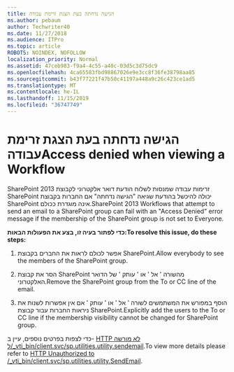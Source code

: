 ```yaml
---
title: הגישה נדחתה בעת הצגת זרימת עבודה
ms.author: pebaum
author: Techwriter40
ms.date: 11/27/2018
ms.audience: ITPro
ms.topic: article
ROBOTS: NOINDEX, NOFOLLOW
localization_priority: Normal
ms.assetid: 47ceb983-f9a4-4c55-a40c-03d5c3d75dc9
ms.openlocfilehash: 4ca65583fbd98867026e9e3cc8f36fe38798aa85
ms.sourcegitcommit: b43f77221f47b50c41197a448a9c26c423ce1ad5
ms.translationtype: MT
ms.contentlocale: he-IL
ms.lasthandoff: 11/15/2019
ms.locfileid: "36747749"
---
```

# <a name="access-denied-when-viewing-a-workflow"></a><span data-ttu-id="d615e-102">הגישה נדחתה בעת הצגת זרימת עבודה</span><span class="sxs-lookup"><span data-stu-id="d615e-102">Access denied when viewing a Workflow</span></span>

<span data-ttu-id="d615e-103">SharePoint 2013 זרימות עבודה שמנסות לשלוח הודעת דואר אלקטרוני לקבוצת SharePoint יכולה להיכשל בהודעת שגיאה "הגישה נדחתה" אם החברות בקבוצת SharePoint אינה מוגדרת ככולם.</span><span class="sxs-lookup"><span data-stu-id="d615e-103">SharePoint 2013 Workflows that attempt to send an email to a SharePoint group can fail with an "Access Denied" error message if the membership of the SharePoint group is not set to Everyone.</span></span>
  
 <span data-ttu-id="d615e-104">**כדי לפתור בעיה זו, בצע את הפעולות הבאות:**</span><span class="sxs-lookup"><span data-stu-id="d615e-104">**To resolve this issue, do these steps:**</span></span>
  
 1. <span data-ttu-id="d615e-105">אפשר לכולם לראות את החברים בקבוצת SharePoint.</span><span class="sxs-lookup"><span data-stu-id="d615e-105">Allow everybody to see the members of the SharePoint group.</span></span>
  
 2. <span data-ttu-id="d615e-106">הסר את קבוצת SharePoint מהשורה ' אל ' או ' עותק ' של הדואר האלקטרוני.</span><span class="sxs-lookup"><span data-stu-id="d615e-106">Remove the SharePoint group from the To or CC line of the email.</span></span>
  
 3. <span data-ttu-id="d615e-107">הוסף במפורש את המשתמשים לשורה ' אל ' או ' עותק ' אם אין אפשרות לשנות את ניראות החברות עבור קבוצת SharePoint.</span><span class="sxs-lookup"><span data-stu-id="d615e-107">Explicitly add the users to the To or CC line if the membership visibility cannot be changed for SharePoint group.</span></span>
  
<span data-ttu-id="d615e-108">כדי לצפות בפרטים נוספים, עיין ב- [HTTP לא מורשה ל/_vti_bin/client.svc/sp.utilities.utility.sendemail](https://go.microsoft.com/fwlink/?linkid=2044694&amp;clcid=0x409).</span><span class="sxs-lookup"><span data-stu-id="d615e-108">To view more details please refer to [HTTP Unauthorized to /_vti_bin/client.svc/sp.utilities.utility.SendEmail](https://go.microsoft.com/fwlink/?linkid=2044694&amp;clcid=0x409).</span></span>
  